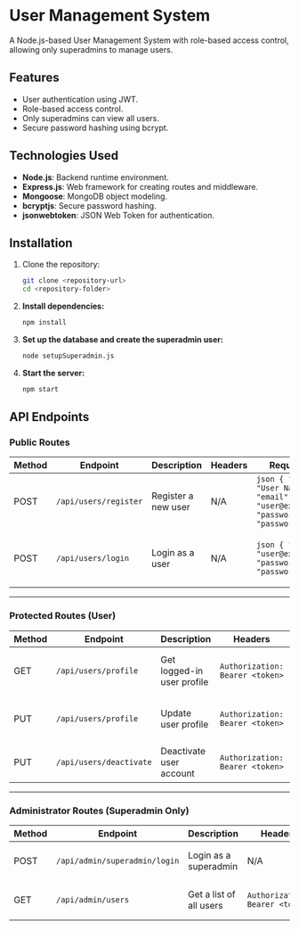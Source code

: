 # User Management System

A Node.js-based User Management System with role-based access control, allowing only superadmins to manage users.

## Features
- User authentication using JWT.
- Role-based access control.
- Only superadmins can view all users.
- Secure password hashing using bcrypt.

## Technologies Used
- **Node.js**: Backend runtime environment.
- **Express.js**: Web framework for creating routes and middleware.
- **Mongoose**: MongoDB object modeling.
- **bcryptjs**: Secure password hashing.
- **jsonwebtoken**: JSON Web Token for authentication.

## Installation

1. Clone the repository:
   ```bash
   git clone <repository-url>
   cd <repository-folder>
2. **Install dependencies:**
   ```bash
   npm install

3. **Set up the database and create the superadmin user:**
   ```bash
   node setupSuperadmin.js

4. **Start the server:**
   ```bash
   npm start

## API Endpoints

### Public Routes

| Method | Endpoint              | Description                | Headers | Request Body                                                                                   | Response                                                                 |
|--------|-----------------------|----------------------------|---------|------------------------------------------------------------------------------------------------|-------------------------------------------------------------------------|
| POST   | `/api/users/register` | Register a new user        | N/A     | ```json { "name": "User Name", "email": "user@example.com", "password": "password123" } ```    | ```json { "message": "User registered successfully" } ```              |
| POST   | `/api/users/login`    | Login as a user            | N/A     | ```json { "email": "user@example.com", "password": "password123" } ```                        | ```json { "message": "Login successful", "token": "jwt_token" } ```    |

---

### Protected Routes (User)

| Method | Endpoint                 | Description                | Headers                             | Request Body                                                                                                  | Response                                                                                   |
|--------|--------------------------|----------------------------|-------------------------------------|-------------------------------------------------------------------------------------------------------------|-------------------------------------------------------------------------------------------|
| GET    | `/api/users/profile`     | Get logged-in user profile | `Authorization: Bearer <token>`    | N/A                                                                                                         | ```json { "name": "User Name", "email": "user@example.com", "role": "user" } ```           |
| PUT    | `/api/users/profile`     | Update user profile        | `Authorization: Bearer <token>`    | ```json { "name": "Updated Name", "email": "updated@example.com" } ```                                      | ```json { "message": "Profile updated successfully" } ```                                |
| PUT    | `/api/users/deactivate`  | Deactivate user account    | `Authorization: Bearer <token>`    | N/A                                                                                                         | ```json { "message": "Account deactivated successfully" } ```                             |

---

### Administrator Routes (Superadmin Only)

| Method | Endpoint                       | Description                       | Headers                             | Request Body                                                                                                  | Response                                                                                   |
|--------|--------------------------------|-----------------------------------|-------------------------------------|-------------------------------------------------------------------------------------------------------------|-------------------------------------------------------------------------------------------|
| POST   | `/api/admin/superadmin/login` | Login as a superadmin             | N/A                                 | ```json { "email": "admin@example.com", "password": "password123" } ```                                     | ```json { "message": "Login successful", "token": "jwt_token" } ```                       |
| GET    | `/api/admin/users`            | Get a list of all users           | `Authorization: Bearer <token>`    | N/A                                                                                                         | ```json [ { "name": "User 1", "email": "user1@example.com", "role": "user" } ] ```         |
   




   

   
